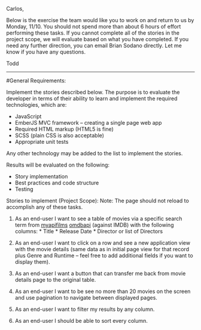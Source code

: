 Carlos,

Below is the exercise the team would like you to work on and return to us by Monday, 11/10.  You should not spend more than about 6 hours of effort performing these tasks.  If you cannot complete all of the stories in the project scope, we will evaluate based on what you have completed.  If you need any further direction, you can email Brian Sodano directly. Let me know if you have any questions.

Todd

-------------------
#General Requirements:

Implement the stories described below. The purpose is to evaluate the developer in terms of their ability to learn and implement the required technologies, which are:

 *   JavaScript
 *   EmberJS MVC framework – creating a single page web app
 *   Required HTML markup (HTML5 is fine)
 *   SCSS (plain CSS is also acceptable)
 *   Appropriate unit tests

Any other technology may be added to the list to implement the stories.

Results will be evaluated on the following:

 *   Story implementation
 *   Best practices and code structure
 *   Testing

Stories to implement (Project Scope):
Note: The page should not reload to accomplish any of these tasks.

 1.  As an end-user I want to see a table of movies via a specific search term from [myapifilms](http://www.myapifilms.com) [omdbapi](http://www.omdbapi.com/) (against IMDB) with the following columns:
    *   Title
    *   Release Date
    *   Director or list of Directors
 
 2.  As an end-user I want to click on a row and see a new application view with the movie details (same data as in initial page view for that record plus Genre and Runtime – feel free to add additional fields if you want to display them).
 
 3.  As an end-user I want a button that can transfer me back from movie details page to the original table.
 
 4.  As an end-user I want to be see no more than 20 movies on the screen and use pagination to navigate between displayed pages.
 
 5.  As an end-user I want to filter my results by any column.
 
 6.  As an end-user I should be able to sort every column.

